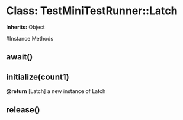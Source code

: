 # Class: TestMiniTestRunner::Latch
**Inherits:** Object
    




#Instance Methods
## await() [](#method-i-await)

## initialize(count1) [](#method-i-initialize)

**@return** [Latch] a new instance of Latch

## release() [](#method-i-release)

